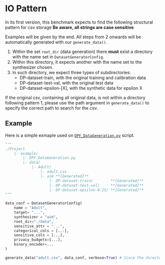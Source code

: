 # IO Pattern

In its first version, this benchmark expects to find the following structural pattern for csv storage **Be aware, all strings are case sensitive**

Examples will be given by the end. All steps from 2 onwards will be automatically generated with our `generate_data()`.

1. Within the set `root_dir` (data generation) there **must** exist a directory with the name set in `DatasetGeneratorConfig`.
2. Within this directory, it expects another with the name set to the synthesizer chosen.
3. In such directory, we expect three types of subdirectories:
    * DP-dataset-train, with the original training and calibration data
    * DP-dataset-test-val, with the original test data
    * DP-dataset-epsilon-[X], with the synthetic data for epsilon X

If the original csv, containing all original data, is not within a directory following pattern 1, please use the path argument in `generate_data()` to specify the correct path to search for the csv.

## Example
Here is a simple exmaple used on [`DPF_DataGeneration.py`](./example/DPF_DataGeneration.py) script.
```py
"""
./Project
    |- example/
        |- DPF_DataGeneration.py
        |- data/
            |- Adult/
                |- adult.csv
                |- aim **[Generated]**
                    |- DP-dataset-train/        **[Generated]**
                    |- DP-dataset-test-val/     **[Generated]**
                    |- DP-dataset-epsilon-0.25/ **[Generated]**
"""

data_conf = DatasetGeneratorConfig(
    name = "Adult",
    target= "...",
    synthesizer = "aim",
    root_dir="./data",
    sensitive_attr = "...",
    categorical_cols = [...],
    sensitive_cols = [...],
    privacy_budgets=[...],
    binary_encoder=...
)

generate_data("adult.csv", data_conf, verbose=True) # Since the directory follows the pattern, no need to set path
```